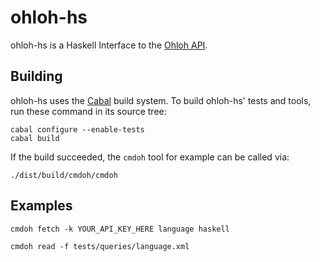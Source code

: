 ohloh-hs
========

ohloh-hs is a Haskell Interface to the [Ohloh API][].

[Ohloh API]: http://meta.ohloh.net/getting_started/

Building
--------

ohloh-hs uses the [Cabal](http://www.haskell.org/cabal/) build system.
To build ohloh-hs' tests and tools, run these command in its source tree:

    cabal configure --enable-tests
    cabal build

If the build succeeded, the `cmdoh` tool for example can be called via:

    ./dist/build/cmdoh/cmdoh

Examples
--------

    cmdoh fetch -k YOUR_API_KEY_HERE language haskell

    cmdoh read -f tests/queries/language.xml
